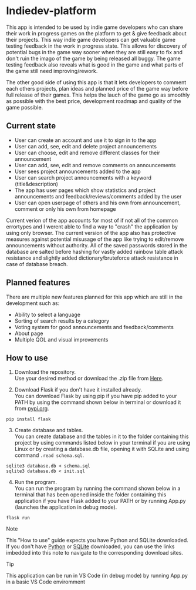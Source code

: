 # Indiedev-platform

This app is intended to be used by indie game developers who can share their work in progress games on the platform to get & give feedback about their projects. This way indie game developers can get valuable game testing feedback in the work in progress state. This allows for discovery of potential bugs in the game way sooner when they are still easy to fix and don't ruin the imago of the game by being released all buggy. The game testing feedback also reveals what is good in the game and what parts of the game still need improving/rework.

The other good side of using this app is that it lets developers to comment each others projects, plan ideas and planned price of the game way before full release of their games. This helps the lauch of the game go as smoothly as possible with the best price, development roadmap and quality of the game possible.




## Current state

* User can create an account and use it to sign in to the app
* User can add, see, edit and delete project announcements
* User can choose, edit and remove different classes for their announcement
* User can add, see, edit and remove comments on announcements
* User sees project announcements added to the app
* User can search project announcements with a keyword (title&description)
* The app has user pages which show statistics and project announcements and feedback/reviews/comments added by the user
* User can open userpage of others and his own from announcement, comment or only his own from homepage


Current verion of the app accounts for most of if not all of the common errortypes and I werent able to find a way to "crash" the application by using only browser.
The current version of the app also has protective measures against potential misusage of the app like trying to edit/remove announcements without authority.
All of the saved passwords stored in the database are salted before hashing for vastly added rainbow table attack resistance and slightly added dictionary/bruteforce attack resistance in case of database breach.


## Planned features
There are multiple new features planned for this app which are still in the development such as:
* Ability to select a language
* Sorting of search results by a category
* Voting system for good announcements and feedback/comments
* About page
* Multiple QOL and visual improvements


## How to use
1. Download the repository.<br/>
   Use your desired method or download the .zip file from [Here](https://github.com/ogsavimaja/indiedev-platform/archive/refs/heads/main.zip).

2. Download Flask if you don't have it installed already.<br/>
   You can download Flask by using pip if you have pip added to your PATH by using the command shown below in terminal or download it from [pypi.org](https://pypi.org/project/Flask/).
 
```
pip install flask
```

3. Create database and tables.<br/>
   You can create database and the tables in it to the folder containing this project by using commands listed below in your terminal if you are using Linux or by creating a database.db file, opening it with SQLite and     using command `.read schema.sql`.

```
sqlite3 database.db < schema.sql
sqlite3 database.db < init.sql
```

4. Run the program.<br/>
   You can run the program by running the command shown below in a terminal that has been opened inside the folder containing this application if you have Flask added to your PATH or by running App.py (launches the  application in debug mode).

```
flask run
```

> [!NOTE]
> This "How to use" guide expects you have Python and SQLite downloaded.
> If you don't have [Python](https://www.python.org/downloads/) or [SQLite](https://www.sqlite.org/download.html) downloaded, you can use the links imbedded into this note to navigate to the corresponding download sites.

> [!TIP]
> This application can be run in VS Code (in debug mode) by running App.py in a basic VS Code enviromment
